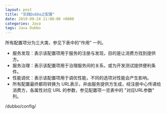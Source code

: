 ```yaml
---
layout: post
title: "实践Dubbo之配置"
date: 2019-09-24 11:08:00 +0800
categories: Java
tags: Java Dubbo
---
```


所有配置项分为三大类，参见下表中的"作用" 一列。

- 服务发现：表示该配置项用于服务的注册与发现，目的是让消费方找到提供方。
- 服务治理：表示该配置项用于治理服务间的关系，或为开发测试提供便利条件。
- 性能调优：表示该配置项用于调优性能，不同的选项对性能会产生影响。
- 所有配置最终都将转换为 URL表示，并由服务提供方生成，经注册中心传递给消费方，各属性对应 URL 的参数，参见配置项一览表中的 "对应URL参数" 列。

/dubbo/config/